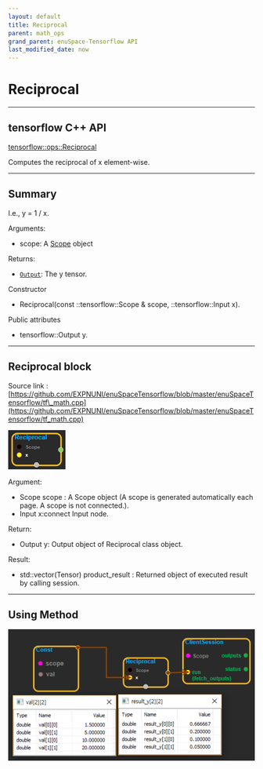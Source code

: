 ```yaml
--- 
layout: default 
title: Reciprocal 
parent: math_ops 
grand_parent: enuSpace-Tensorflow API 
last_modified_date: now 
--- 
```


# Reciprocal

---

## tensorflow C++ API

[tensorflow::ops::Reciprocal](https://www.tensorflow.org/api_docs/cc/class/tensorflow/ops/reciprocal)

Computes the reciprocal of x element-wise.

---

## Summary

I.e., y = 1 / x.

Arguments:

* scope: A [Scope](https://www.tensorflow.org/api_docs/cc/class/tensorflow/scope.html#classtensorflow_1_1_scope) object

Returns:

* [`Output`](https://www.tensorflow.org/api_docs/cc/class/tensorflow/output.html#classtensorflow_1_1_output): The y tensor.

Constructor

* Reciprocal\(const ::tensorflow::Scope & scope,  ::tensorflow::Input x\).

Public attributes

* tensorflow::Output y.

---

## Reciprocal block

Source link : [https://github.com/EXPNUNI/enuSpaceTensorflow/blob/master/enuSpaceTensorflow/tf\_math.cpp](https://github.com/EXPNUNI/enuSpaceTensorflow/blob/master/enuSpaceTensorflow/tf_math.cpp)

![](../assets/math_Reciprocal_Symbol.png)

Argument:

* Scope scope : A Scope object \(A scope is generated automatically each page. A scope is not connected.\).
* Input x:connect  Input node.

Return:

* Output y: Output object of Reciprocal class object.

Result:

* std::vector\(Tensor\) product\_result : Returned object of executed result by calling session.

---

## Using Method

![](../assets/math_Reciprocal_Method.png)

